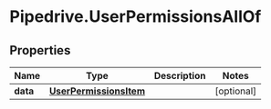 # Pipedrive.UserPermissionsAllOf

## Properties

Name | Type | Description | Notes
------------ | ------------- | ------------- | -------------
**data** | [**UserPermissionsItem**](UserPermissionsItem.md) |  | [optional] 


